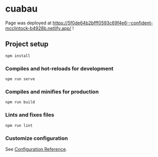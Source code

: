 # cuabau

Page was deployed at https://5f0de64b2bfff0593c69f4e6--confident-mcclintock-b4928b.netlify.app/ !

## Project setup
```
npm install
```

### Compiles and hot-reloads for development
```
npm run serve
```

### Compiles and minifies for production
```
npm run build
```

### Lints and fixes files
```
npm run lint
```

### Customize configuration
See [Configuration Reference](https://cli.vuejs.org/config/).
